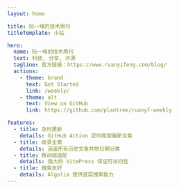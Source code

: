```yaml
---
layout: home

title: 阮一峰的技术周刊
titleTemplate: 小站

hero:
  name: 阮一峰的技术周刊
  text: 科技, 分享, 开源
  tagline: 官方链接：https://www.ruanyifeng.com/blog/
  actions:
    - theme: brand
      text: Get Started
      link: /weekly/
    - theme: alt
      text: View on GitHub
      link: https://github.com/plantree/ruanyf-weekly

features:
  - title: 及时更新
    details: GitHub Action 定时爬取最新文章
  - title: 收录全面
    details: 涵盖所有历史文章并按日期分类
  - title: 移动端适配
    details: 强大的 VitePress 保证可访问性
  - title: 搜索友好
    details: Algolia 提供底层搜索能力
---
```


